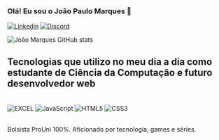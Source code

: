 ### Olá! Eu sou o João Paulo Marques 🤙


[![Linkedin](https://img.shields.io/badge/LinkedIn-0077B5?style=for-the-badge&logo=linkedin&logoColor=white)](https://www.linkedin.com/in/joao-paulo-marques-r)
[![Discord](https://img.shields.io/badge/Discord-7289DA?style=for-the-badge&logo=discord&logoColor=white)](https://discord.com/users/Marques#0193)





![João Marques GitHub stats](https://github-readme-stats.vercel.app/api?username=Marques0106&show_icons=true&theme=dracula)
## Tecnologias que utilizo no meu dia a dia como estudante de Ciência da Computação e futuro desenvolvedor web
<div style ="display: inline_block"><br/>
<img align = "center" alt ="EXCEL" src="https://img.shields.io/badge/Microsoft_Excel-217346?style=for-the-badge&logo=microsoft-excel&logoColor=white"/>
<img align = "center" alt ="JavaScript" src="https://img.shields.io/badge/JavaScript-F7DF1E?style=for-the-badge&logo=javascript&logoColor=black"/>
<img align = "center" alt ="HTML5" src="https://img.shields.io/badge/HTML5-E34F26?style=for-the-badge&logo=html5&logoColor=white"/>
<img align = "center" alt ="CSS3" src="https://img.shields.io/badge/CSS3-1572B6?style=for-the-badge&logo=css3&logoColor=white"/>
</div><br/>

Bolsista ProUni 100%.
Aficionado por tecnologia, games e séries.
